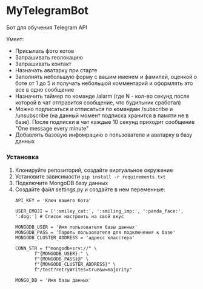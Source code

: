 # MyTelegramBot
Бот для обучения Telegram API

Умеет:
- Присылать фото котов
- Запрашивать геолокацию
- Запрашивать контакт
- Назначать аватарку при старте
- Заполнять небольшую форму с вашим именем и фамилей, оценкой о боте от 1 до 5 и получать небольшой комментарий и оформлять это все в одно сообщение
- Назначить таймер по команде /alarm <N> (где N - кол-во секунд после которой в чат отправится сообщение, что будильник сработал)
- Можно подписаться и отписаться по командам /subscribe и /unsubscribe (на данный момент подписка хранится в памяти не в базе). После подписки в чат каждые 10 секунд приходит сообщение "One message every minute"
- Добавлять базовую инфомрацию о пользователе и аватарку в базу данных

### Установка

1. Клонируйте репозиторий, создайте виртуальное окружение
2. Установите зависимости `pip install -r requirements.txt`
3. Подключите MongoDB базу данных
4. Создайте файл settings.py и создайте в нем переменные:
    ```
    API_KEY = 'Ключ вашего бота'

    USER_EMOJI = [':smiley_cat:', ':smiling_imp:', ':panda_face:', ':dog:'] # Список настроить на свой вкус

    MONGODB_USER = 'Имя пользователя базы данных'
    MONGODB_PASS = 'Пароль пользователя для подключения к базе'
    MONGODB_CLUSTER_ADDRESS = 'адресс класстера'
    
    CONN_STR = f"mongodb+srv://" \
           f"{MONGODB_USER}:" \
           f"{MONGODB_PASS}@" \
           f"{MONGODB_CLUSTER_ADDRESS}" \
           f"/test?retryWrites=true&w=majority"

    MONGO_DB = 'Имя базы данных'
